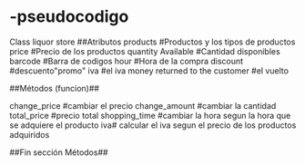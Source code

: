# -pseudocodigo
Class liquor store
##Atributos
products #Productos y los tipos de productos 
price #Precio de los productos 
quantity Available #Cantidad disponibles
barcode #Barra de codigos
hour #Hora de la compra
discount #descuento"promo"
iva #el iva 
money returned to the customer #el vuelto
  
  
  
  
  
  
  
  
  
  
  ##Métodos (funcion)##
  
change_price #cambiar el precio 
change_amount #cambiar la cantidad
total_price #precio total 
shopping_time #cambiar la hora segun la hora que se adquiere el producto 
iva# calcular el iva segun el precio de los productos adquiridos
  
  ##Fin sección Métodos##
